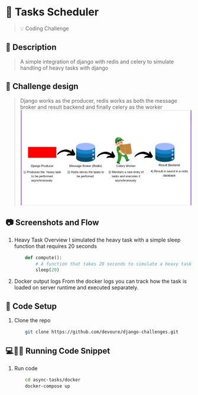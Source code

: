 # :tractor: Tasks Scheduler
> :bulb: Coding Challenge
## 💬 Description
>  A simple integration of  django with redis and celery to simulate handling of heavy tasks with django
## :ledger: Challenge design
> Django works as the producer, redis works as both the message broker and result backend and finally celery as the worker 
  ![layout design](./images/celery.png)
## :camera: Screenshots and Flow
1. Heavy Task Overview
I simulated the heavy task with a simple sleep function that requires 20 seconds

	```python
		def compute():
			# A function that takes 20 seconds to simulate a heavy task
			sleep(20)
	```
	 	
1. Docker output logs
From the docker logs you can track how the task is loaded on server runtime and executed separately.
## 🔧 Code Setup
   1. Clone the repo
        ```bash
            git clone https://github.com/devoure/django-challenges.git

        ```
## 💻🏃‍♂️ Running Code Snippet
   1. Run code
        ```bash
            cd async-tasks/docker
            docker-compose up

        ```
